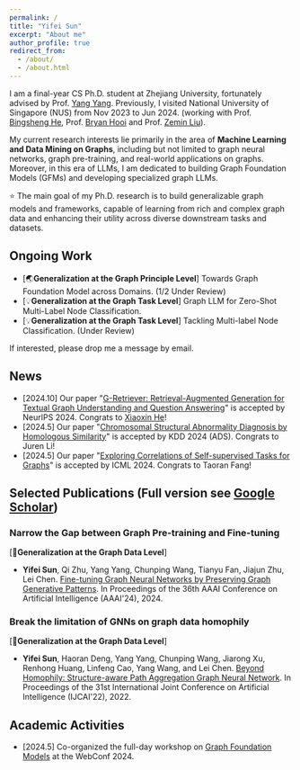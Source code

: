```yaml
---
permalink: /
title: "Yifei Sun"
excerpt: "About me"
author_profile: true
redirect_from: 
  - /about/
  - /about.html
---
```


I am a final-year CS Ph.D. student at Zhejiang University, fortunately advised by Prof. [Yang Yang](http://yangy.org/). Previously, I visited National University of Singapore (NUS) from Nov 2023 to Jun 2024. (working with Prof. [Bingsheng He](https://www.comp.nus.edu.sg/~hebs/), Prof. [Bryan Hooi](https://bhooi.github.io/) and Prof. [Zemin Liu](https://zemin-liu.github.io/)).

My current research interests lie primarily in the area of **Machine Learning and Data Mining on Graphs**, including but not limited to graph neural networks, graph pre-training, and real-world applications on graphs. Moreover, in this era of LLMs, I am dedicated to building Graph Foundation Models (GFMs) and developing specialized graph LLMs.

⭐️ The main goal of my Ph.D. research is to build generalizable graph models and frameworks, capable of learning from rich and complex graph data and enhancing their utility across diverse downstream tasks and datasets.

Ongoing Work
------

- [🌏**Generalization at the Graph Principle Level**] Towards Graph Foundation Model across Domains. (1/2 Under Review)
- [💡**Generalization at the Graph Task Level**] Graph LLM for Zero-Shot Multi-Label Node Classification.
- [💡**Generalization at the Graph Task Level**] Tackling Multi-label Node Classification. (Under Review)
  
If interested, please drop me a message by email.

News
------

- [2024.10] Our paper "[G-Retriever: Retrieval-Augmented Generation for Textual Graph Understanding and Question Answering](https://arxiv.org/abs/2402.07630)" is accepted by NeurIPS 2024. Congrats to [Xiaoxin He](https://xiaoxinhe.github.io/)!
- [2024.5] Our paper "[Chromosomal Structural Abnormality Diagnosis by Homologous Similarity](https://arxiv.org/abs/2407.08204)" is accepted by KDD 2024 (ADS). Congrats to Juren Li!
- [2024.5] Our paper "[Exploring Correlations of Self-supervised Tasks for Graphs](https://arxiv.org/abs/2405.04245)" is accepted by ICML 2024. Congrats to Taoran Fang!

Selected Publications (Full version see [Google Scholar](https://scholar.google.com/citations?user=9mxdFawAAAAJ))
------

### Narrow the Gap between Graph Pre-training and Fine-tuning

[🎈**Generalization at the Graph Data Level**]

- **Yifei Sun**, Qi Zhu, Yang Yang, Chunping Wang, Tianyu Fan, Jiajun Zhu, Lei Chen. [Fine-tuning Graph Neural Networks by Preserving Graph Generative Patterns](https://arxiv.org/abs/2312.13583). In Proceedings of the 36th AAAI Conference on Artificial Intelligence (AAAI'24), 2024.

### Break the limitation of GNNs on graph data homophily

[🎈**Generalization at the Graph Data Level**]

- **Yifei Sun**, Haoran Deng, Yang Yang, Chunping Wang, Jiarong Xu, Renhong Huang, Linfeng Cao, Yang Wang, and Lei Chen. [Beyond Homophily: Structure-aware Path Aggregation Graph Neural Network](https://www.ijcai.org/proceedings/2022/0310.pdf). In Proceedings of the 31st International Joint Conference on Artificial Intelligence (IJCAI'22), 2022.

Academic Activities
------

- [2024.5] Co-organized the full-day workshop on [Graph Foundation Models](https://www.www24gfm.com/) at the WebConf 2024.
